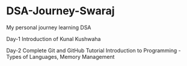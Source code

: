 # DSA-Journey-Swaraj
My personal journey learning DSA

Day-1
Introduction of Kunal Kushwaha

Day-2
Complete Git and GitHub Tutorial
Introduction to Programming - Types of Languages, Memory Management
